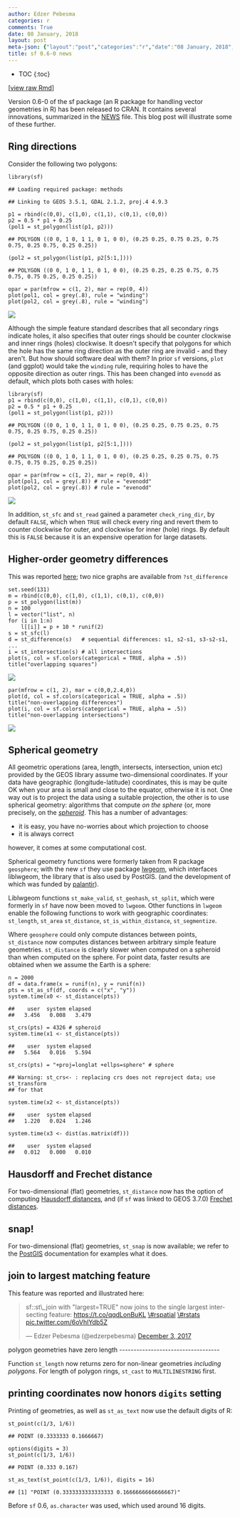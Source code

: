 ```yaml
---
author: Edzer Pebesma
categories: r
comments: True
date: 08 January, 2018
layout: post
meta-json: {"layout":"post","categories":"r","date":"08 January, 2018","author":"Edzer Pebesma","comments":true,"title":"sf 0.6-0 news"}
title: sf 0.6-0 news
---
```


<script src="https://cdnjs.cloudflare.com/ajax/libs/mathjax/2.7.0/MathJax.js?config=TeX-AMS-MML_HTMLorMML" type="text/javascript"></script>
* TOC 
{:toc}

\[[view raw
Rmd](https://raw.githubusercontent.com//r-spatial/r-spatial.org/gh-pages/_rmd/2018-01-07-sf-0.6-0.Rmd)\]

Version 0.6-0 of the sf package (an R package for handling vector
geometries in R) has been released to CRAN. It contains several
innovations, summarized in the
[NEWS](https://cran.r-project.org/web/packages/sf/news.html) file. This
blog post will illustrate some of these further.

Ring directions
---------------

Consider the following two polygons:

    library(sf)

    ## Loading required package: methods

    ## Linking to GEOS 3.5.1, GDAL 2.1.2, proj.4 4.9.3

    p1 = rbind(c(0,0), c(1,0), c(1,1), c(0,1), c(0,0))
    p2 = 0.5 * p1 + 0.25
    (pol1 = st_polygon(list(p1, p2)))

    ## POLYGON ((0 0, 1 0, 1 1, 0 1, 0 0), (0.25 0.25, 0.75 0.25, 0.75 0.75, 0.25 0.75, 0.25 0.25))

    (pol2 = st_polygon(list(p1, p2[5:1,])))

    ## POLYGON ((0 0, 1 0, 1 1, 0 1, 0 0), (0.25 0.25, 0.25 0.75, 0.75 0.75, 0.75 0.25, 0.25 0.25))

    opar = par(mfrow = c(1, 2), mar = rep(0, 4))
    plot(pol1, col = grey(.8), rule = "winding")
    plot(pol2, col = grey(.8), rule = "winding")

![](/images/pol1-1.png)

Although the simple feature standard describes that all secondary rings
indicate holes, it also specifies that outer rings should be counter
clockwise and inner rings (holes) clockwise. It doesn't specify that
polygons for which the hole has the same ring direction as the outer
ring are invalid - and they aren't. But how should software deal with
them? In prior `sf` versions, `plot` (and ggplot) would take the
`winding` rule, requiring holes to have the opposite direction as outer
rings. This has been changed into `evenodd` as default, which plots both
cases with holes:

    library(sf)
    p1 = rbind(c(0,0), c(1,0), c(1,1), c(0,1), c(0,0))
    p2 = 0.5 * p1 + 0.25
    (pol1 = st_polygon(list(p1, p2)))

    ## POLYGON ((0 0, 1 0, 1 1, 0 1, 0 0), (0.25 0.25, 0.75 0.25, 0.75 0.75, 0.25 0.75, 0.25 0.25))

    (pol2 = st_polygon(list(p1, p2[5:1,])))

    ## POLYGON ((0 0, 1 0, 1 1, 0 1, 0 0), (0.25 0.25, 0.25 0.75, 0.75 0.75, 0.75 0.25, 0.25 0.25))

    opar = par(mfrow = c(1, 2), mar = rep(0, 4))
    plot(pol1, col = grey(.8)) # rule = "evenodd"
    plot(pol2, col = grey(.8)) # rule = "evenodd"

![](/images/pol2-1.png)

In addition, `st_sfc` and `st_read` gained a parameter `check_ring_dir`,
by default `FALSE`, which when `TRUE` will check every ring and revert
them to counter clockwise for outer, and clockwise for inner (hole)
rings. By default this is `FALSE` because it is an expensive operation
for large datasets.

Higher-order geometry differences
---------------------------------

This was reported [here](http://r-spatial.org/r/2017/12/21/geoms.html);
two nice graphs are available from `?st_difference`

    set.seed(131)
    m = rbind(c(0,0), c(1,0), c(1,1), c(0,1), c(0,0))
    p = st_polygon(list(m))
    n = 100
    l = vector("list", n)
    for (i in 1:n)
        l[[i]] = p + 10 * runif(2)
    s = st_sfc(l)
    d = st_difference(s)   # sequential differences: s1, s2-s1, s3-s2-s1, ...
    i = st_intersection(s) # all intersections
    plot(s, col = sf.colors(categorical = TRUE, alpha = .5))
    title("overlapping squares")

![](/images/diff-1.png)

    par(mfrow = c(1, 2), mar = c(0,0,2.4,0))
    plot(d, col = sf.colors(categorical = TRUE, alpha = .5))
    title("non-overlapping differences")
    plot(i, col = sf.colors(categorical = TRUE, alpha = .5))
    title("non-overlapping intersections")

![](/images/diff-2.png)

Spherical geometry
------------------

All geometric operations (area, length, intersects, intersection, union
etc) provided by the GEOS library assume two-dimensional coordinates. If
your data have geographic (longitude-latitude) coordinates, this is may
be quite OK when your area is small and close to the equator, otherwise
it is not. One way out is to project the data using a suitable
projection, the other is to use spherical geometry: algorithms that
compute *on the sphere* (or, more precisely, on the
[*spheroid*](https://en.wikipedia.org/wiki/Spheroid). This has a number
of advantages:

-   it is easy, you have no-worries about which projection to choose
-   it is always correct

however, it comes at some computational cost.

Spherical geometry functions were formerly taken from R package
`geosphere`; with the new `sf` they use package
[lwgeom](https://cran.r-project.org/web/packages/lwgeom/index.html),
which interfaces liblwgeom, the library that is also used by PostGIS. (and the
development of which was funded by
[palantir](https://www.directionsmag.com/article/1638)).

Liblwgeom functions `st_make_valid`, `st_geohash`, `st_split`, which were
formerly in `sf` have now been moved to `lwgeom`. Other functions in
`lwgeom` enable the following functions to work with geographic
coordinates: `st_length`, `st_area` `st_distance`,
`st_is_within_distance`, `st_segmentize`.

Where `geosphere` could only compute distances between points,
`st_distance` now computes distances between arbitrary simple feature
geometries. `st_distance` is clearly slower when computed on a spheroid
than when computed on the sphere. For point data, faster results are
obtained when we assume the Earth is a sphere:

    n = 2000
    df = data.frame(x = runif(n), y = runif(n))
    pts = st_as_sf(df, coords = c("x", "y"))
    system.time(x0 <- st_distance(pts))

    ##    user  system elapsed 
    ##   3.456   0.008   3.479

    st_crs(pts) = 4326 # spheroid
    system.time(x1 <- st_distance(pts))

    ##    user  system elapsed 
    ##   5.564   0.016   5.594

    st_crs(pts) = "+proj=longlat +ellps=sphere" # sphere

    ## Warning: st_crs<- : replacing crs does not reproject data; use st_transform
    ## for that

    system.time(x2 <- st_distance(pts))

    ##    user  system elapsed 
    ##   1.220   0.024   1.246

    system.time(x3 <- dist(as.matrix(df)))

    ##    user  system elapsed 
    ##   0.012   0.000   0.010

Hausdorff and Frechet distance
------------------------------

For two-dimensional (flat) geometries, `st_distance` now has the option
of computing [Hausdorff
distances](https://en.wikipedia.org/wiki/Hausdorff_distance), and (if
`sf` was linked to GEOS 3.7.0) [Frechet
distances](https://en.wikipedia.org/wiki/Fr%C3%A9chet_distance).

snap!
-----

For two-dimensional (flat) geometries, `st_snap` is now available; we
refer to the [PostGIS](https://postgis.net/docs/ST_Snap.html)
documentation for examples what it does.

join to largest matching feature
--------------------------------

This feature was reported and illustrated here:

<blockquote markdown="1" class="twitter-tweet" data-lang="en">
<p markdown="1" lang="en" dir="ltr">
sf::st\_join with "largest=TRUE" now joins to the single largest
intersecting feature:
<a href="https://t.co/qqdLonBuKL">https://t.co/qqdLonBuKL</a>
<a href="https://twitter.com/hashtag/rspatial?src=hash&amp;ref_src=twsrc%5Etfw">\#rspatial</a>
<a href="https://twitter.com/hashtag/rstats?src=hash&amp;ref_src=twsrc%5Etfw">\#rstats</a>
<a href="https://t.co/6oVhlYdb5Z">pic.twitter.com/6oVhlYdb5Z</a>
</p>
— Edzer Pebesma (@edzerpebesma)
<a href="https://twitter.com/edzerpebesma/status/937422371270594560?ref_src=twsrc%5Etfw">December
3, 2017</a>
</blockquote>
<script async src="https://platform.twitter.com/widgets.js" charset="utf-8"></script>
polygon geometries have zero length
-----------------------------------

Function `st_length` now returns zero for non-linear geometries
*including polygons*. For length of polygon rings, `st_cast` to
`MULTILINESTRING` first.

printing coordinates now honors `digits` setting
------------------------------------------------

Printing of geometries, as well as `st_as_text` now use the default
digits of R:

    st_point(c(1/3, 1/6))

    ## POINT (0.3333333 0.1666667)

    options(digits = 3)
    st_point(c(1/3, 1/6))

    ## POINT (0.333 0.167)

    st_as_text(st_point(c(1/3, 1/6)), digits = 16)

    ## [1] "POINT (0.3333333333333333 0.1666666666666667)"

Before `sf` 0.6, `as.character` was used, which used around 16 digits.
